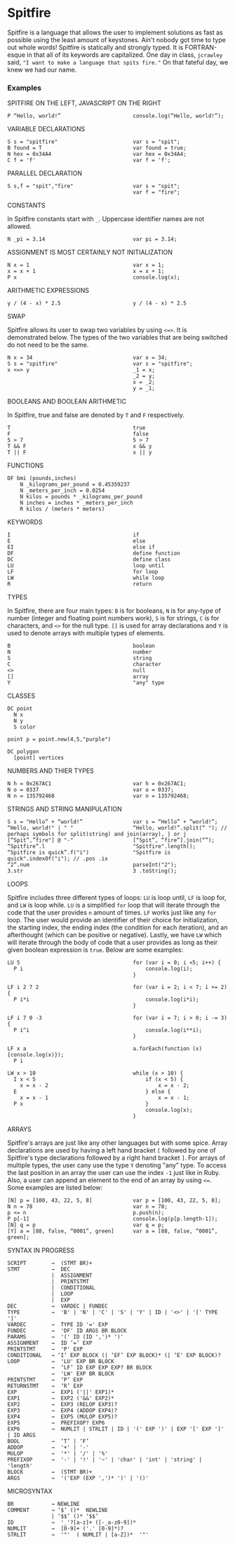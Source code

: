 # Spitfire

Spitfire is a language that allows the user to implement solutions as fast as possible using the least amount of keystones. Ain't nobody got time to type out whole words! Spitfire is statically and strongly typed. It is FORTRAN-esque in that all of its keywords are capitalized. One day in class, `jcrawley` said,  `"I want to make a language that spits fire."` On that fateful day, we knew we had our name.

### Examples

SPITFIRE ON THE LEFT, JAVASCRIPT ON THE RIGHT

    P “Hello, world!”     			        console.log(“Hello, world!”);

VARIABLE DECLARATIONS

    S s = "spitfire" 					    var s = "spit"; 
    B found = T                             var found = true;
    N hex = 0x34A4                          var hex = 0x34A4;
    C f = 'f'                               var f = 'f';

PARALLEL DECLARATION

    S s,f = "spit","fire" 				    var s = "spit";
    						                var f = "fire";

CONSTANTS

In Spitfire constants start with `_`. Uppercase identifier names are not allowed.

    N _pi = 3.14 				            var pi = 3.14;
    

ASSIGNMENT IS MOST CERTAINLY NOT INITIALIZATION

    N x = 1 					            var x = 1;
    x = x + 1 					            x = x + 1;
    P x                                     console.log(x);

ARITHMETIC EXPRESSIONS

    y / (4 - x) * 2.5 				        y / (4 - x) * 2.5

SWAP

Spitfire allows its user to swap two variables by using `<=>`. It is demonstrated below. The types of the two variables that are being switched do not need to be the same.

    N x = 34 					            var x = 34;
    S s = "spitfire" 					    var s = "spitfire";
    x <=> y                                 _1 = x;
                                            _2 = y;
                                            x = _2;
                                            y = _1;

BOOLEANS AND BOOLEAN ARITHMETIC

In Spitfire, true and false are denoted by `T` and `F` respectively. 

    T					                	true
    F						                false
    5 > 7					                5 > 7
    T && F                                  x && y
    T || F                                  x || y

FUNCTIONS

    DF bmi (pounds,inches) 
        N _kilograms_per_pound = 0.45359237
        N _meters_per_inch = 0.0254
        N kilos = pounds * _kilograms_per_pound
        N inches = inches * _meters_per_inch
        R kilos / (meters * meters)

KEYWORDS

    I					                	if 
    E				                		else 
    EI			                			else if 
    DF			                			define function
    DC                                      define class
    LU                                      loop until
    LF                                      for loop
    LW                                      while loop
    R                                       return

TYPES 

In Spitfire, there are four main types: `B` is for booleans, `N` is for any-type of number (integer and floating point numbers work), `S` is for strings, `C` is for characters, and `<>` for the null type. `[]` is used for array declarations and `Y` is used to denote arrays with multiple types of elements.

    B			                			boolean 
    N				                		number
    S		                				string 
    C			                			character
    <>    		                			null
    []		                				array
    Y                                       "any" type
    
CLASSES

    DC point
      N x
      N y
      S color
      
    point p = point.new(4,5,"purple")
    
    DC polygon
      [point] vertices
      
NUMBERS AND THIER TYPES
                        
    N h = 0x267AC1                          var h = 0x267AC1;
    N o = 0337                              var o = 0337;
    N n = 135792468                         var n = 135792468;

STRINGS AND STRING MANIPULATION

    S s = "Hello” + “world!” 	            var s = “Hello” + “world!”; 
    “Hello, world!" | " "                   “Hello, world!”.split(“ "); // perhaps symbols for split(string) and join(array), | or j
    [“Spit”,”fire"] @ "-"                   [“Spit”, “fire”].join(“”);
    “Spitfire”.l                            "Spitfire".length(); 
    “Spitfire is quick”.f("i")              "Spitfire is quick".indexOf("i"); // .pos .ix				
    “2”.num                                 parseInt("2");
    3.str                                   3 .toString();

LOOPS

Spitfire includes three different types of loops: `LU` is loop until, `LF` is loop for, and `LW` is loop while. `LU` is a simplified `for` loop that will iterate through the code that the user provides `n` amount of times. `LF` works just like any `for` loop. The user would provide an identifier of their choice for initialization, the starting index, the ending index (the condition for each iteration), and an afterthought (which can be positive or negative). Lastly, we have `LW` which will iterate through the body of code that a user provides as long as their given boolean expression is `true`. Below are some examples:
 
    LU 5                                    for (var i = 0; i <5; i++) {
      P i                                       console.log(i);                                          
                                            }

    LF i 2 7 2                              for (var i = 2; i < 7; i += 2) {
      P i*i                                     console.log(i*i);
                                            }
                                        
    LF i 7 0 -3 				            for (var i = 7; i > 0; i -= 3) {
      P i^i                                     console.log(i**i);
                                            }
                                            
    LF x a                                  a.forEach(function (x) {console.log(x)});
      P i

    LW x > 10                               while (x > 10) {
      I x < 5                                   if (x < 5) {
        x = x - 2                                   x = x - 2;
      E                                         } else {
        x = x - 1                                   x = x - 1;
      P x                                       }
                                                console.log(x);
                                            }

ARRAYS

Spitfire's arrays are just like any other languages but with some spice. Array declarations are used by having a left hand bracket `[` followed by one of Spitfire's type declarations followed by a right hand bracket `]`. For arrays of multiple types, the user cany use the type `Y` denoting "any" type. To access the last position in an array the user can use the index `-1` just like in Ruby. Also, a user can append an element to the end of an array by using `<=`. Some examples are listed below:

    [N] p = [100, 43, 22, 5, 8]			    var p = [100, 43, 22, 5, 8];
    N n = 78                                var n = 78;
    p <= n                                  p.push(n);
    P p[-1]					                console.log(p[p.length-1]);
    [N] q = p					            var q = p;
    [Y] a = [88, false, “0001”, green]		var a = [88, false, “0001”, green]; 

SYNTAX IN PROGRESS

    SCRIPT        →  (STMT BR)+
    STMT          →  DEC
                  |  ASSIGNMENT
                  |  PRINTSTMT
                  |  CONDITIONAL
                  |  LOOP
                  |  EXP
    DEC           →  VARDEC | FUNDEC
    TYPE          →  'B' | 'N' | 'C' | 'S' | 'Y' | ID | '<>' | '[' TYPE ']'
    VARDEC        →  TYPE ID '=' EXP
    FUNDEC        →  'DF' ID ARGS BR BLOCK
    PARAMS        →  '(' ID (ID ',')* ')'
    ASSIGNMENT    →  ID ‘=’ EXP
    PRINTSTMT     →  'P' EXP
    CONDITIONAL   → ‘I’ EXP BLOCK (| ‘EF’ EXP BLOCK)* (| ‘E' EXP BLOCK)?
    LOOP          →  'LU' EXP BR BLOCK
                  →  ‘LF’ ID EXP EXP EXP? BR BLOCK
                  →  'LW' EXP BR BLOCK
    PRINTSTMT     →  ‘P’ EXP
    RETURNSTMT    →  ‘R’ EXP 
    EXP           →  EXP1 ('||' EXP1)*
    EXP1          →  EXP2 ('&&' EXP2)*
    EXP2          →  EXP3 (RELOP EXP3)?
    EXP3          →  EXP4 (ADDOP EXP4)?
    EXP4          →  EXP5 (MULOP EXP5)?
    EXP5          →  PREFIXOP? EXP6
    EXP6          →  NUMLIT | STRLIT | ID | '(' EXP ')' | EXP '[' EXP ']' | ID ARGS
    BOOL          →  ‘T’ | ‘F’
    ADDOP         →  '+' | '-'
    MULOP         →  '*' | '/' | '%'
    PREFIXOP      →  '-' | '!' | '~' | 'char' | 'int' | 'string' | 'length'
    BLOCK         →  (STMT BR)+
    ARGS          →  '('EXP (EXP ',')* ')' | '()' 


MICROSYNTAX
    
    BR            → NEWLINE
    COMMENT       → ‘$’ ()*  NEWLINE
                  | ‘$$’ ()* ‘$$’
    ID            →  '_'?[a-z]+ ([-_a-z0-9])*
    NUMLIT        →  [0-9]+ ('.' [0-9]*)?
    STRLIT        →  '"'  ( NUMLIT | [a-Z])*  '"'
